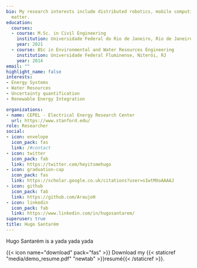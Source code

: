 ```yaml
---
bio: My research interests include distributed robotics, mobile computing and programmable
  matter.
education:
  courses:
  - course: M.Sc. in Civil Engineering
    institution: Universidade Federal do Rio de Janeiro, Rio de Janeiro, RJ
    year: 2021 
  - course: BSc in Environmental and Water Resources Engineering
    institution: Universidade Federal Fluminense, Niterói, RJ
    year: 2014
email: ""
highlight_name: false
interests:
- Energy Systems
- Water Resources
- Uncertainty quantification
- Renewable Energy Integration

organizations:
- name: CEPEL - Electrical Energy Research Center
  url: https://www.stanford.edu/
role: Researcher
social:
- icon: envelope
  icon_pack: fas
  link: /#contact
- icon: twitter
  icon_pack: fab
  link: https://twitter.com/heyitsmehugo
- icon: graduation-cap
  icon_pack: fas
  link: https://scholar.google.co.uk/citations?user=sIwtMXoAAAAJ
- icon: github
  icon_pack: fab
  link: https://github.com/AraujoH
- icon: linkedin
  icon_pack: fab
  link: https://www.linkedin.com/in/hugosantarem/
superuser: true
title: Hugo Santarém
---
```


Hugo Santarém is a yada yada yada

{{< icon name="download" pack="fas" >}} Download my {{< staticref "media/demo_resume.pdf" "newtab" >}}resumé{{< /staticref >}}.

